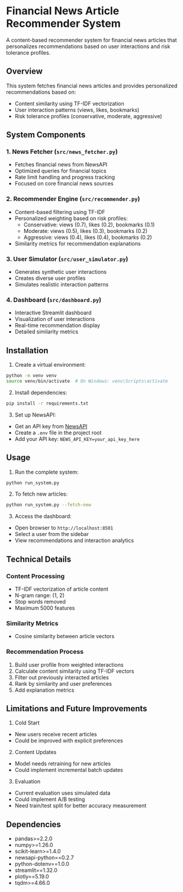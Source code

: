 # Financial News Article Recommender System

A content-based recommender system for financial news articles that personalizes recommendations based on user interactions and risk tolerance profiles.

## Overview

This system fetches financial news articles and provides personalized recommendations based on:
- Content similarity using TF-IDF vectorization
- User interaction patterns (views, likes, bookmarks)
- Risk tolerance profiles (conservative, moderate, aggressive)

## System Components

### 1. News Fetcher (`src/news_fetcher.py`)
- Fetches financial news from NewsAPI
- Optimized queries for financial topics
- Rate limit handling and progress tracking
- Focused on core financial news sources

### 2. Recommender Engine (`src/recommender.py`)
- Content-based filtering using TF-IDF
- Personalized weighting based on risk profiles:
  - Conservative: views (0.7), likes (0.2), bookmarks (0.1)
  - Moderate: views (0.5), likes (0.3), bookmarks (0.2)
  - Aggressive: views (0.4), likes (0.4), bookmarks (0.2)
- Similarity metrics for recommendation explanations

### 3. User Simulator (`src/user_simulator.py`)
- Generates synthetic user interactions
- Creates diverse user profiles
- Simulates realistic interaction patterns

### 4. Dashboard (`src/dashboard.py`)
- Interactive Streamlit dashboard
- Visualization of user interactions
- Real-time recommendation display
- Detailed similarity metrics

## Installation

1. Create a virtual environment:
```bash
python -m venv venv
source venv/bin/activate  # On Windows: venv\Scripts\activate
```

2. Install dependencies:
```bash
pip install -r requirements.txt
```

3. Set up NewsAPI:
- Get an API key from [NewsAPI](https://newsapi.org/)
- Create a `.env` file in the project root
- Add your API key: `NEWS_API_KEY=your_api_key_here`

## Usage

1. Run the complete system:
```bash
python run_system.py
```

2. To fetch new articles:
```bash
python run_system.py --fetch-new
```

3. Access the dashboard:
- Open browser to `http://localhost:8501`
- Select a user from the sidebar
- View recommendations and interaction analytics

## Technical Details

### Content Processing
- TF-IDF vectorization of article content
- N-gram range: (1, 2)
- Stop words removed
- Maximum 5000 features

### Similarity Metrics
- Cosine similarity between article vectors

### Recommendation Process
1. Build user profile from weighted interactions
2. Calculate content similarity using TF-IDF vectors
3. Filter out previously interacted articles
4. Rank by similarity and user preferences
5. Add explanation metrics

## Limitations and Future Improvements

1. Cold Start
- New users receive recent articles
- Could be improved with explicit preferences

2. Content Updates
- Model needs retraining for new articles
- Could implement incremental batch updates

3. Evaluation
- Current evaluation uses simulated data
- Could implement A/B testing
- Need train/test split for better accuracy measurement

## Dependencies

- pandas>=2.2.0
- numpy>=1.26.0
- scikit-learn>=1.4.0
- newsapi-python==0.2.7
- python-dotenv==1.0.0
- streamlit==1.32.0
- plotly==5.19.0
- tqdm>=4.66.0
